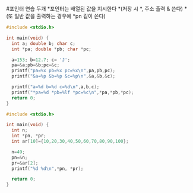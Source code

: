#포인터 연습 두개
*포인터는 배열된 값을 지시한다  *(저장 시 *, 주소 출력 & 쓴다)  *(또 일반 값을 출력하는 경우에 *pn 깉이 쓴다)
```c
#include <stdio.h>

int main(void) {
  int a; double b; char c;
  int *pa; double *pb; char *pc;

  a=153; b=12.7; c= 'J';
  pa=&a;pb=&b;pc=&c;
  printf("pa=%x pb=%x pc=%x\n",pa,pb,pc);
  printf("&a=%p &b=%p &c=%p\n",&a,&b,&c);

  printf("a=%d b=%d c=%d\n",a,b,c);
  printf("*pa=%d *pb=%lf *pc=%c\n",*pa,*pb,*pc);
  return 0; 
}
```

```c
#include <stdio.h>

int main(void) {
  int n;
  int *pn, *pr;
  int ar[10]={10,20,30,40,50,60,70,80,90,100};

  n=49;
  pn=&n;
  pr=&ar[2];
  printf("%d %d\n",*pn, *pr);

  return 0;
}
```
